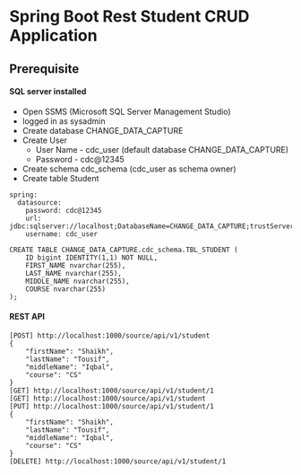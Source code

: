 # Spring Boot Rest Student CRUD Application
## Prerequisite
#### SQL server installed
* Open SSMS (Microsoft SQL Server Management Studio)
* logged in as sysadmin
* Create database CHANGE_DATA_CAPTURE
* Create User
  * User Name - cdc_user (default database CHANGE_DATA_CAPTURE)
  * Password - cdc@12345
* Create schema cdc_schema (cdc_user as schema owner)
* Create table Student
~~~
spring:
  datasource:
    password: cdc@12345
    url: jdbc:sqlserver://localhost;DatabaseName=CHANGE_DATA_CAPTURE;trustServerCertificate=true
    username: cdc_user
    
CREATE TABLE CHANGE_DATA_CAPTURE.cdc_schema.TBL_STUDENT (
	ID bigint IDENTITY(1,1) NOT NULL,
	FIRST_NAME nvarchar(255),
	LAST_NAME nvarchar(255),
	MIDDLE_NAME nvarchar(255),
	COURSE nvarchar(255)
);
~~~
#### REST API
~~~
[POST] http://localhost:1000/source/api/v1/student
{
    "firstName": "Shaikh",
    "lastName": "Tousif",
    "middleName": "Iqbal",
    "course": "CS"
}
[GET] http://localhost:1000/source/api/v1/student/1
[GET] http://localhost:1000/source/api/v1/student
[PUT] http://localhost:1000/source/api/v1/student/1
{
    "firstName": "Shaikh",
    "lastName": "Tousif",
    "middleName": "Iqbal",
    "course": "CS"
}
[DELETE] http://localhost:1000/source/api/v1/student/1
~~~